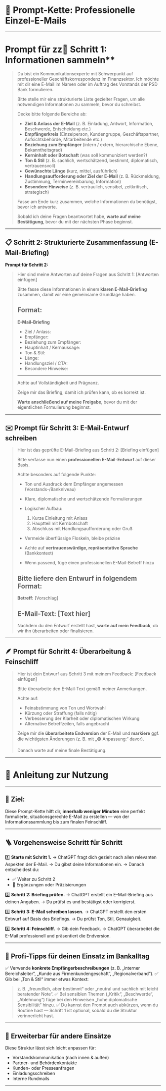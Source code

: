 # 🧩 **Prompt-Kette: Professionelle Einzel-E-Mails**

---
# Prompt für zz🧠 Schritt 1: Informationen sammeln**

> Du bist ein Kommunikationsexperte mit Schwerpunkt auf professioneller Geschäftskorrespondenz im Finanzsektor.
> Ich möchte mit dir eine E-Mail im Namen oder im Auftrag des Vorstands der PSD Bank formulieren.
>
> Bitte stelle mir eine strukturierte Liste gezielter Fragen, um alle notwendigen Informationen zu sammeln, bevor du schreibst.
>
> Decke bitte folgende Bereiche ab:
>
> * **Ziel & Anlass der E-Mail** (z. B. Einladung, Antwort, Information, Beschwerde, Entscheidung etc.)
> * **Empfängerkreis** (Einzelperson, Kundengruppe, Geschäftspartner, Aufsichtsbehörde, Mitarbeitende etc.)
> * **Beziehung zum Empfänger** (intern / extern, hierarchische Ebene, Bekanntheitsgrad)
> * **Kerninhalt oder Botschaft** (was soll kommuniziert werden?)
> * **Ton & Stil** (z. B. sachlich, wertschätzend, bestimmt, diplomatisch, vertrauensvoll)
> * **Gewünschte Länge** (kurz, mittel, ausführlich)
> * **Handlungsaufforderung oder Ziel der E-Mail** (z. B. Rückmeldung, Zustimmung, Terminvereinbarung, Information)
> * **Besondere Hinweise** (z. B. vertraulich, sensibel, zeitkritisch, strategisch)
>
> Fasse am Ende kurz zusammen, welche Informationen du benötigst, bevor ich antworte.
>
> Sobald ich deine Fragen beantwortet habe, **warte auf meine Bestätigung**, bevor du mit der nächsten Phase beginnst.

---

## **📋 Schritt 2: Strukturierte Zusammenfassung (E-Mail-Briefing)**

**Prompt für Schritt 2:**

> Hier sind meine Antworten auf deine Fragen aus Schritt 1:
> [Antworten einfügen]
>
> Bitte fasse diese Informationen in einem **klaren E-Mail-Briefing** zusammen, damit wir eine gemeinsame Grundlage haben.
>
> ## Format:
>
> **E-Mail-Briefing**
>
> * Ziel / Anlass:
> * Empfänger:
> * Beziehung zum Empfänger:
> * Hauptinhalt / Kernaussage:
> * Ton & Stil:
> * Länge:
> * Handlungsziel / CTA:
> * Besondere Hinweise:
>
> ---
>
> Achte auf Vollständigkeit und Prägnanz.
>
> Zeige mir das Briefing, damit ich prüfen kann, ob es korrekt ist.
>
> **Warte anschließend auf meine Freigabe**, bevor du mit der eigentlichen Formulierung beginnst.

---

## **✉️ Prompt für Schritt 3: E-Mail-Entwurf schreiben**


> Hier ist das geprüfte E-Mail-Briefing aus Schritt 2:
> [Briefing einfügen]
>
> Bitte verfasse nun einen **professionellen E-Mail-Entwurf** auf dieser Basis.
>
> Achte besonders auf folgende Punkte:
>
> * Ton und Ausdruck dem Empfänger angemessen (Vorstands-/Bankniveau)
> * Klare, diplomatische und wertschätzende Formulierungen
> * Logischer Aufbau:
>
>   1. Kurze Einleitung mit Anlass
>   2. Hauptteil mit Kernbotschaft
>   3. Abschluss mit Handlungsaufforderung oder Gruß
> * Vermeide überflüssige Floskeln, bleibe präzise
> * Achte auf **vertrauenswürdige, repräsentative Sprache** (Bankkontext)
> * Wenn passend, füge einen professionellen E-Mail-Betreff hinzu
>
> ## Bitte liefere den Entwurf in folgendem Format:
>
> **Betreff:** [Vorschlag]
>
> **E-Mail-Text:**
> [Text hier]
> -----------
>
> Nachdem du den Entwurf erstellt hast, **warte auf mein Feedback**, ob wir ihn überarbeiten oder finalisieren.

---

## **🪶 Prompt für Schritt 4: Überarbeitung & Feinschliff**


> Hier ist dein Entwurf aus Schritt 3 mit meinem Feedback:
> [Feedback einfügen]
>
> Bitte überarbeite den E-Mail-Text gemäß meiner Anmerkungen.
>
> Achte auf:
>
> * Feinabstimmung von Ton und Wortwahl
> * Kürzung oder Straffung (falls nötig)
> * Verbesserung der Klarheit oder diplomatischen Wirkung
> * Alternative Betreffzeilen, falls angebracht
>
> Zeige mir die **überarbeitete Endversion** der E-Mail und **markiere** ggf. die wichtigsten Änderungen (z. B. mit „🟢 Anpassung:“ davor).
>
> Danach warte auf meine finale Bestätigung.

---

# 📘 **Anleitung zur Nutzung**

---

## **🎯 Ziel:**

Diese Prompt-Kette hilft dir, **innerhalb weniger Minuten** eine perfekt formulierte, situationsgerechte E-Mail zu erstellen — von der Informationssammlung bis zum finalen Feinschliff.

---

## **🪜 Vorgehensweise Schritt für Schritt**

1️⃣ **Starte mit Schritt 1.**
→ ChatGPT fragt dich gezielt nach allen relevanten Aspekten der E-Mail.
→ Du gibst deine Informationen ein.
→ Danach entscheidest du:

* ✅ Weiter zu Schritt 2
* 🔁 Ergänzungen oder Präzisierungen

2️⃣ **Schritt 2: Briefing prüfen.**
→ ChatGPT erstellt ein E-Mail-Briefing aus deinen Angaben.
→ Du prüfst es und bestätigst oder korrigierst.

3️⃣ **Schritt 3: E-Mail schreiben lassen.**
→ ChatGPT erstellt den ersten Entwurf auf Basis des Briefings.
→ Du prüfst Ton, Stil, Genauigkeit.

4️⃣ **Schritt 4: Feinschliff.**
→ Gib dein Feedback.
→ ChatGPT überarbeitet die E-Mail professionell und präsentiert die Endversion.

---

## **💼 Profi-Tipps für deinen Einsatz im Bankalltag**

✅ Verwende **konkrete Empfängerbeschreibungen** (z. B. „interner Bereichsleiter“, „Kunde aus Firmenkundengeschäft“, „Regionalverband“).
✅ Gib bei „Ton & Stil“ immer etwas Kontext:

> z. B. „freundlich, aber bestimmt“ oder „neutral und sachlich mit leicht beratender Note“.
> ✅ Bei sensiblen Themen („Kritik“, „Beschwerde“, „Ablehnung“) füge bei den Hinweisen „hohe diplomatische Sensibilität“ hinzu.
> ✅ Du kannst den Prompt auch abkürzen, wenn du Routine hast — Schritt 1 ist optional, sobald du die Struktur verinnerlicht hast.

---

## **🧱 Erweiterbar für andere Einsätze**

Diese Struktur lässt sich leicht anpassen für:

* Vorstandskommunikation (nach innen & außen)
* Partner- und Behördenkontakte
* Kunden- oder Presseanfragen
* Einladungsschreiben
* Interne Rundmails

---

